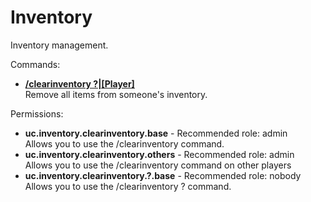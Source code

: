 Inventory
====
Inventory management.

Commands: <br>
* **[/clearinventory ?|\[Player\]](../commands/clearinventory.md)**<br>Remove all items from someone's inventory.

Permissions: <br>
* **uc.inventory.clearinventory.base** - Recommended role: admin<br>Allows you to use the /clearinventory command.
* **uc.inventory.clearinventory.others** - Recommended role: admin<br>Allows you to use the /clearinventory command on other players
* **uc.inventory.clearinventory.?.base** - Recommended role: nobody<br>Allows you to use the /clearinventory ? command.
